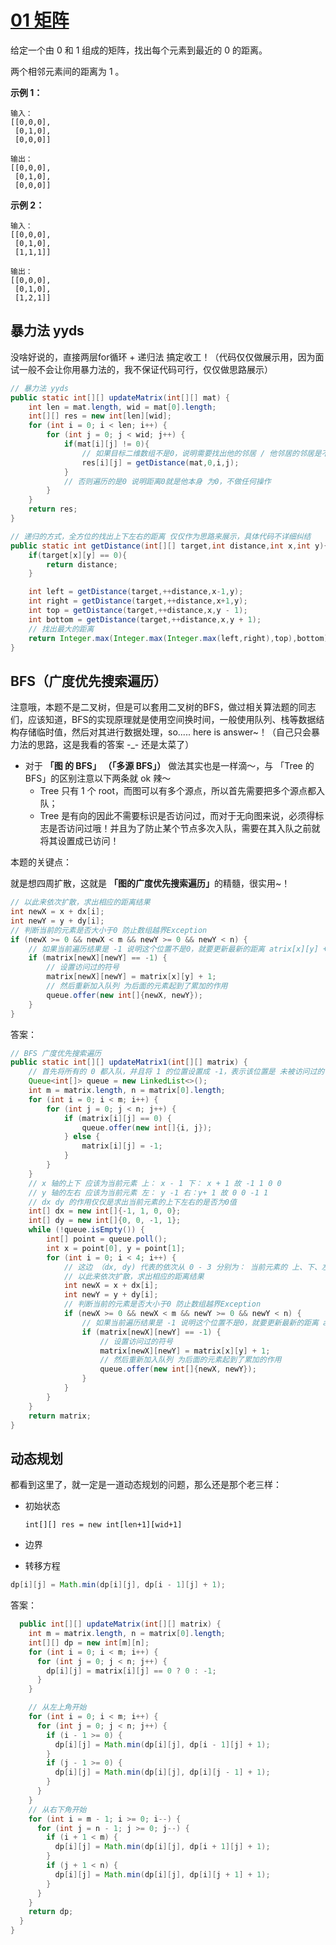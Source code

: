 # [01 矩阵](https://leetcode-cn.com/problems/01-matrix/)

给定一个由 0 和 1 组成的矩阵，找出每个元素到最近的 0 的距离。

两个相邻元素间的距离为 1 。

**示例 1：**

```
输入：
[[0,0,0],
 [0,1,0],
 [0,0,0]]

输出：
[[0,0,0],
 [0,1,0],
 [0,0,0]]
```

**示例 2：**

```
输入：
[[0,0,0],
 [0,1,0],
 [1,1,1]]

输出：
[[0,0,0],
 [0,1,0],
 [1,2,1]]
```



## 暴力法 yyds

没啥好说的，直接两层for循环 + 递归法 搞定收工！（代码仅仅做展示用，因为面试一般不会让你用暴力法的，我不保证代码可行，仅仅做思路展示）

```java
// 暴力法 yyds
public static int[][] updateMatrix(int[][] mat) {
    int len = mat.length, wid = mat[0].length;
    int[][] res = new int[len][wid];
    for (int i = 0; i < len; i++) {
        for (int j = 0; j < wid; j++) {
            if(mat[i][j] != 0){
                // 如果目标二维数组不是0，说明需要找出他的邻居 / 他邻居的邻居是不是0，是0的话计算距离
                res[i][j] = getDistance(mat,0,i,j);
            }
            // 否则遍历的是0 说明距离0就是他本身 为0，不做任何操作
        }
    }
    return res;
}

// 递归的方式，全方位的找出上下左右的距离 仅仅作为思路来展示，具体代码不详细纠结
public static int getDistance(int[][] target,int distance,int x,int y){
    if(target[x][y] == 0){
        return distance;
    }

    int left = getDistance(target,++distance,x-1,y);
    int right = getDistance(target,++distance,x+1,y);
    int top = getDistance(target,++distance,x,y - 1);
    int bottom = getDistance(target,++distance,x,y + 1);
    // 找出最大的距离
    return Integer.max(Integer.max(Integer.max(left,right),top),bottom);
}
```



## BFS（广度优先搜索遍历）

注意哦，本题不是二叉树，但是可以套用二叉树的BFS，做过相关算法题的同志们，应该知道，BFS的实现原理就是使用空间换时间，一般使用队列、栈等数据结构存储临时值，然后对其进行数据处理，so..... here is answer~！（自己只会暴力法的思路，这是我看的答案 -_- 还是太菜了）

- 对于 **「图 的 BFS」 （「多源 BFS」）** 做法其实也是一样滴～，与 「Tree 的 BFS」的区别注意以下两条就 ok 辣～
  - Tree 只有 1 个 root，而图可以有多个源点，所以首先需要把多个源点都入队；
  - Tree 是有向的因此不需要标识是否访问过，而对于无向图来说，必须得标志是否访问过哦！并且为了防止某个节点多次入队，需要在其入队之前就将其设置成已访问！

本题的关键点：

就是想四周扩散，这就是 <strong>「图的广度优先搜索遍历」</strong>的精髓，很实用~！

```java
// 以此来依次扩散，求出相应的距离结果
int newX = x + dx[i];
int newY = y + dy[i];
// 判断当前的元素是否大小于0 防止数组越界Exception
if (newX >= 0 && newX < m && newY >= 0 && newY < n) {
    // 如果当前遍历结果是 -1 说明这个位置不是0，就要更新最新的距离 atrix[x][y] + 1
    if (matrix[newX][newY] == -1) {
        // 设置访问过的符号
        matrix[newX][newY] = matrix[x][y] + 1;
        // 然后重新加入队列 为后面的元素起到了累加的作用
        queue.offer(new int[]{newX, newY});
    }
}
```

答案：

```java
// BFS 广度优先搜索遍历
public static int[][] updateMatrix1(int[][] matrix) {
    // 首先将所有的 0 都入队，并且将 1 的位置设置成 -1，表示该位置是 未被访问过的 1
    Queue<int[]> queue = new LinkedList<>();
    int m = matrix.length, n = matrix[0].length;
    for (int i = 0; i < m; i++) {
        for (int j = 0; j < n; j++) {
            if (matrix[i][j] == 0) {
                queue.offer(new int[]{i, j});
            } else {
                matrix[i][j] = -1;
            }
        }
    }
    // x 轴的上下 应该为当前元素 上： x - 1 下： x + 1 故 -1 1 0 0
    // y 轴的左右 应该为当前元素 左： y -1 右：y+ 1 故 0 0 -1 1
    // dx dy 的作用仅仅是求出当前元素的上下左右的是否为0值
    int[] dx = new int[]{-1, 1, 0, 0};
    int[] dy = new int[]{0, 0, -1, 1};
    while (!queue.isEmpty()) {
        int[] point = queue.poll();
        int x = point[0], y = point[1];
        for (int i = 0; i < 4; i++) {
            // 这边 （dx, dy) 代表的依次从 0 - 3 分别为： 当前元素的 上、下、左、右
          	// 以此来依次扩散，求出相应的距离结果
            int newX = x + dx[i];
            int newY = y + dy[i];
            // 判断当前的元素是否大小于0 防止数组越界Exception
            if (newX >= 0 && newX < m && newY >= 0 && newY < n) {
                // 如果当前遍历结果是 -1 说明这个位置不是0，就要更新最新的距离 atrix[x][y] + 1
                if (matrix[newX][newY] == -1) {
                    // 设置访问过的符号
                    matrix[newX][newY] = matrix[x][y] + 1;
                    // 然后重新加入队列 为后面的元素起到了累加的作用
                    queue.offer(new int[]{newX, newY});
                }
            }
        }
    }
    return matrix;
}
```





## 动态规划

都看到这里了，就一定是一道动态规划的问题，那么还是那个老三样：

+ 初始状态

  ```int[][] res = new int[len+1][wid+1]```

+ 边界

+ 转移方程

```java
dp[i][j] = Math.min(dp[i][j], dp[i - 1][j] + 1);
```

答案：

```java
  public int[][] updateMatrix(int[][] matrix) {
    int m = matrix.length, n = matrix[0].length;
    int[][] dp = new int[m][n];
    for (int i = 0; i < m; i++) {
      for (int j = 0; j < n; j++) {
        dp[i][j] = matrix[i][j] == 0 ? 0 : -1;
      }
    }

    // 从左上角开始
    for (int i = 0; i < m; i++) {
      for (int j = 0; j < n; j++) {
        if (i - 1 >= 0) {
          dp[i][j] = Math.min(dp[i][j], dp[i - 1][j] + 1);
        }
        if (j - 1 >= 0) {
          dp[i][j] = Math.min(dp[i][j], dp[i][j - 1] + 1);
        }
      }
    }
    // 从右下角开始
    for (int i = m - 1; i >= 0; i--) {
      for (int j = n - 1; j >= 0; j--) {
        if (i + 1 < m) {
          dp[i][j] = Math.min(dp[i][j], dp[i + 1][j] + 1);
        }
        if (j + 1 < n) {
          dp[i][j] = Math.min(dp[i][j], dp[i][j + 1] + 1);
        }
      }
    }
    return dp;
  }
}
```

